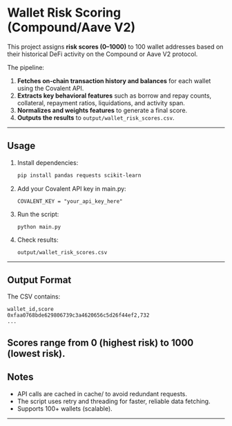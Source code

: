 # Wallet Risk Scoring (Compound/Aave V2)

This project assigns **risk scores (0–1000)** to 100 wallet addresses based on their historical DeFi activity on the Compound or Aave V2 protocol.

The pipeline:
1. **Fetches on-chain transaction history and balances** for each wallet using the Covalent API.
2. **Extracts key behavioral features** such as borrow and repay counts, collateral, repayment ratios, liquidations, and activity span.
3. **Normalizes and weights features** to generate a final score.
4. **Outputs the results** to `output/wallet_risk_scores.csv`.
---
## Usage

1. Install dependencies:
   ```bash
   pip install pandas requests scikit-learn
   ```
2. Add your Covalent API key in main.py:
   ```
   COVALENT_KEY = "your_api_key_here"
   ```
3. Run the script:
   ```
   python main.py
   ```
4. Check results:
   ```
   output/wallet_risk_scores.csv
   ```
---
## Output Format
The CSV contains:

```
wallet_id,score
0xfaa0768bde629806739c3a4620656c5d26f44ef2,732
...
```
Scores range from 0 (highest risk) to 1000 (lowest risk).
---
## Notes
* API calls are cached in cache/ to avoid redundant requests.
* The script uses retry and threading for faster, reliable data fetching.
* Supports 100+ wallets (scalable).

---
